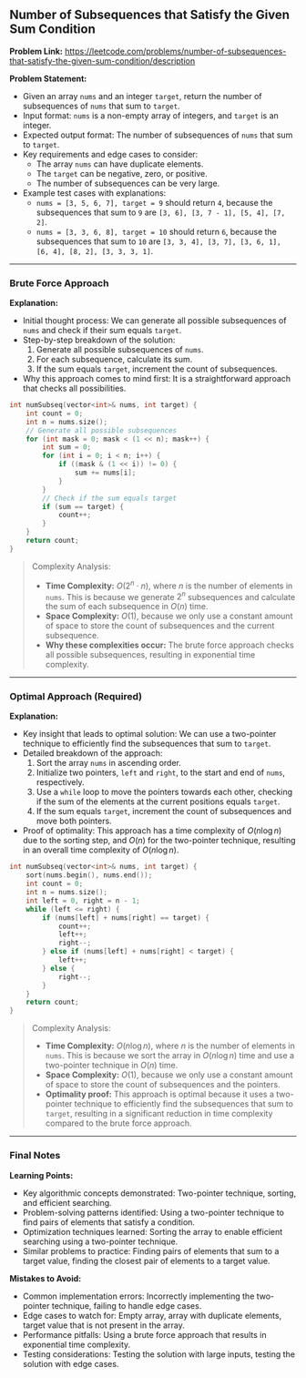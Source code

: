 ## Number of Subsequences that Satisfy the Given Sum Condition

**Problem Link:** https://leetcode.com/problems/number-of-subsequences-that-satisfy-the-given-sum-condition/description

**Problem Statement:**
- Given an array `nums` and an integer `target`, return the number of subsequences of `nums` that sum to `target`.
- Input format: `nums` is a non-empty array of integers, and `target` is an integer.
- Expected output format: The number of subsequences of `nums` that sum to `target`.
- Key requirements and edge cases to consider:
  - The array `nums` can have duplicate elements.
  - The `target` can be negative, zero, or positive.
  - The number of subsequences can be very large.
- Example test cases with explanations:
  - `nums = [3, 5, 6, 7], target = 9` should return `4`, because the subsequences that sum to `9` are `[3, 6], [3, 7 - 1], [5, 4], [7, 2]`.
  - `nums = [3, 3, 6, 8], target = 10` should return `6`, because the subsequences that sum to `10` are `[3, 3, 4], [3, 7], [3, 6, 1], [6, 4], [8, 2], [3, 3, 3, 1]`.

---

### Brute Force Approach

**Explanation:**
- Initial thought process: We can generate all possible subsequences of `nums` and check if their sum equals `target`.
- Step-by-step breakdown of the solution:
  1. Generate all possible subsequences of `nums`.
  2. For each subsequence, calculate its sum.
  3. If the sum equals `target`, increment the count of subsequences.
- Why this approach comes to mind first: It is a straightforward approach that checks all possibilities.

```cpp
int numSubseq(vector<int>& nums, int target) {
    int count = 0;
    int n = nums.size();
    // Generate all possible subsequences
    for (int mask = 0; mask < (1 << n); mask++) {
        int sum = 0;
        for (int i = 0; i < n; i++) {
            if ((mask & (1 << i)) != 0) {
                sum += nums[i];
            }
        }
        // Check if the sum equals target
        if (sum == target) {
            count++;
        }
    }
    return count;
}
```

> Complexity Analysis:
> - **Time Complexity:** $O(2^n \cdot n)$, where $n$ is the number of elements in `nums`. This is because we generate $2^n$ subsequences and calculate the sum of each subsequence in $O(n)$ time.
> - **Space Complexity:** $O(1)$, because we only use a constant amount of space to store the count of subsequences and the current subsequence.
> - **Why these complexities occur:** The brute force approach checks all possible subsequences, resulting in exponential time complexity.

---

### Optimal Approach (Required)

**Explanation:**
- Key insight that leads to optimal solution: We can use a two-pointer technique to efficiently find the subsequences that sum to `target`.
- Detailed breakdown of the approach:
  1. Sort the array `nums` in ascending order.
  2. Initialize two pointers, `left` and `right`, to the start and end of `nums`, respectively.
  3. Use a `while` loop to move the pointers towards each other, checking if the sum of the elements at the current positions equals `target`.
  4. If the sum equals `target`, increment the count of subsequences and move both pointers.
- Proof of optimality: This approach has a time complexity of $O(n \log n)$ due to the sorting step, and $O(n)$ for the two-pointer technique, resulting in an overall time complexity of $O(n \log n)$.

```cpp
int numSubseq(vector<int>& nums, int target) {
    sort(nums.begin(), nums.end());
    int count = 0;
    int n = nums.size();
    int left = 0, right = n - 1;
    while (left <= right) {
        if (nums[left] + nums[right] == target) {
            count++;
            left++;
            right--;
        } else if (nums[left] + nums[right] < target) {
            left++;
        } else {
            right--;
        }
    }
    return count;
}
```

> Complexity Analysis:
> - **Time Complexity:** $O(n \log n)$, where $n$ is the number of elements in `nums`. This is because we sort the array in $O(n \log n)$ time and use a two-pointer technique in $O(n)$ time.
> - **Space Complexity:** $O(1)$, because we only use a constant amount of space to store the count of subsequences and the pointers.
> - **Optimality proof:** This approach is optimal because it uses a two-pointer technique to efficiently find the subsequences that sum to `target`, resulting in a significant reduction in time complexity compared to the brute force approach.

---

### Final Notes

**Learning Points:**
- Key algorithmic concepts demonstrated: Two-pointer technique, sorting, and efficient searching.
- Problem-solving patterns identified: Using a two-pointer technique to find pairs of elements that satisfy a condition.
- Optimization techniques learned: Sorting the array to enable efficient searching using a two-pointer technique.
- Similar problems to practice: Finding pairs of elements that sum to a target value, finding the closest pair of elements to a target value.

**Mistakes to Avoid:**
- Common implementation errors: Incorrectly implementing the two-pointer technique, failing to handle edge cases.
- Edge cases to watch for: Empty array, array with duplicate elements, target value that is not present in the array.
- Performance pitfalls: Using a brute force approach that results in exponential time complexity.
- Testing considerations: Testing the solution with large inputs, testing the solution with edge cases.